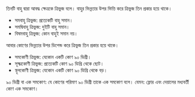তিনটি বাহু দ্বারা আবদ্ধ ক্ষেত্রকে ত্রিভুজ বলে। বাহুর ভিন্নতার উপর ভিত্তি করে ত্রিভুজ তিন প্রকার হয়ে থাকে। 
   - সমবাহু ত্রিভুজ: প্রত্যেকটি বাহু সমান।
   - সমদ্বিবাহু ত্রিভুজ: দুইটি বাহু সমান।
   - বিষমবাহু ত্রিভুজ: কোন বাহুই সমান নয়।

আবার কোণের ভিন্নতার উপর ডিপেন্ড করে ত্রিভুজ তিন প্রকার হয়ে থাকে। 
- সমকোণী ত্রিভুজ: যেকোন একটি কোণ ৯০ ডিগ্রী।
- সূক্ষ্মকোণী ত্রিভুজ: প্রত্যেকটি কোণ ৯০ ডিগ্রি থেকে ছোট।
- স্থূলকোণী ত্রিভুজ: যেকোন একটি কোণ ৯০ ডিগ্রি থেকে বড়।

৯০ ডিগ্রী বা এক সমকোণ: যে কোণের পরিমাণ ৯০ ডিগ্রী তাকে এক সমকোণ বলে। যেমন: ফ্লোর এবং দেয়ালের মধ্যবর্তী কোণ এক সমকোণ। 